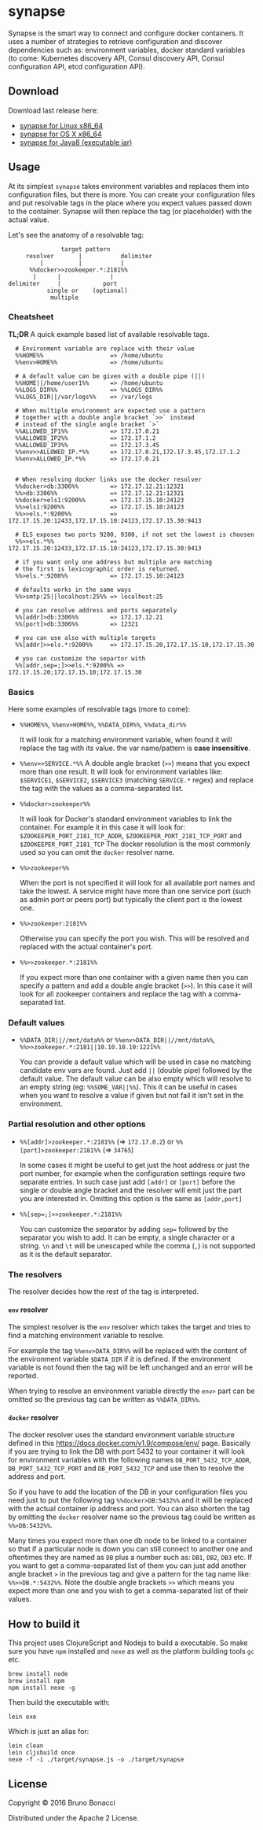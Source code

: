 # synapse

Synapse is the smart way to connect and configure docker containers.
It uses a number of strategies to retrieve configuration and discover
dependencies such as: environment variables, docker standard variables
(to come: Kubernetes discovery API, Consul discovery API, Consul
configuration API, etcd configuration API).

## Download

Download last release here:

  - [synapse for Linux x86_64](https://github.com/BrunoBonacci/synapse/releases/download/0.2.0/synapse-0.2.0-Linux-x86_64)
  - [synapse for OS X x86_64](https://github.com/BrunoBonacci/synapse/releases/download/0.2.0/synapse-0.2.0-Darwin-x86_64)
  - [synapse for Java8 (executable jar)](https://github.com/BrunoBonacci/synapse/releases/download/0.2.0/synapse-0.2.0-java8)


## Usage

At its simplest `synapse` takes environment variables and replaces them
into configuration files, but there is more.
You can create your configuration files and put resolvable tags in
the place where you expect values passed down to the container.
Synapse will then replace the tag (or placeholder) with the actual value.

Let's see the anatomy of a resolvable tag:

```
               target pattern
     resolver       |           delimiter
         |          |           |
      %%docker>>zookeeper.*:2181%%
       |      |              |
delimiter     |            port
           single or    (optional)
            multiple

```

### Cheatsheet

**TL;DR** A quick example based list of available resolvable tags.

```
  # Environment variable are replace with their value
  %%HOME%%                   => /home/ubuntu
  %%env>HOME%%               => /home/ubuntu

  # A default value can be given with a double pipe (||)
  %%HOME||/home/user1%%      => /home/ubuntu
  %%LOGS_DIR%%               => %%LOGS_DIR%%
  %%LOGS_DIR||/var/logs%%    => /var/logs

  # When multiple environment are expected use a pattern
  # together with a double angle bracket `>>` instead
  # instead of the single angle bracket `>`
  %%ALLOWED_IP1%%            => 172.17.0.21
  %%ALLOWED_IP2%%            => 172.17.1.2
  %%ALLOWED_IP3%%            => 172.17.3.45
  %%env>>ALLOWED_IP.*%%      => 172.17.0.21,172.17.3.45,172.17.1.2
  %%env>ALLOWED_IP.*%%       => 172.17.0.21


  # When resolving docker links use the docker resolver
  %%docker>db:3306%%         => 172.17.12.21:12321
  %%>db:3306%%               => 172.17.12.21:12321
  %%docker>els1:9200%%       => 172.17.15.10:24123
  %%>els1:9200%%             => 172.17.15.10:24123
  %%>>els.*:9200%%           => 172.17.15.20:12433,172.17.15.10:24123,172.17.15.30:9413

  # ELS exposes two ports 9200, 9300, if not set the lowest is choosen
  %%>>els.*%%                => 172.17.15.20:12433,172.17.15.10:24123,172.17.15.30:9413

  # if you want only one address but multiple are matching
  # the first is lexicographic order is returned.
  %%>els.*:9200%%            => 172.17.15.10:24123

  # defaults works in the same ways
  %%>smtp:25||localhost:25%% => localhost:25

  # you can resolve address and ports separately
  %%[addr]>db:3306%%         => 172.17.12.21
  %%[port]>db:3306%%         => 12321

  # you can use also with multiple targets
  %%[addr]>>els.*:9200%%     => 172.17.15.20,172.17.15.10,172.17.15.30

  # you can customize the separtor with
  %%[addr,sep=;]>>els.*:9200%% => 172.17.15.20;172.17.15.10;172.17.15.30
```

### Basics

Here some examples of resolvable tags (more to come):


* `%%HOME%%`, `%%env>HOME%%`, `%%DATA_DIR%%`, `%%data_dir%%`

  It will look for a matching environment variable,
  when found it will replace the tag with its value.
  the var name/pattern is **case insensitive**.

* `%%env>>SERVICE.*%%`
  A double angle bracket (`>>`) means that you expect more
  than one result. It will look for environment variables
  like: `$SERVICE1`, `$SERVICE2`, `$SERVICE3` (matching
  `SERVICE.*` regex) and replace the tag with the values
  as a comma-separated list.

* `%%docker>zookeeper%%`

  It will look for Docker's standard environment variables
  to link the container. For example it in this case it will
  look for: `$ZOOKEEPER_PORT_2181_TCP_ADDR`,
  `$ZOOKEEPER_PORT_2181_TCP_PORT` and `$ZOOKEEPER_PORT_2181_TCP`
  The docker resolution is the most commonly used so you can
  omit the `docker` resolver name.

* `%%>zookeeper%%`

  When the port is not specified it will look for all available
  port names and take the lowest. A service might have more
  than one service port (such as admin port or peers port)
  but typically the client port is the lowest one.

* `%%>zookeeper:2181%%`

  Otherwise you can specify the port you wish. This will be
  resolved and replaced with the actual container's port.

* `%%>>zookeeper.*:2181%%`

  If you expect more than one container with a given name
  then you can specify a pattern and add a double angle
  bracket (`>>`). In this case it will look for all zookeeper
  containers and replace the tag with a comma-separated list.


### Default values

* `%%DATA_DIR||//mnt/data%%`  or  `%%env>DATA_DIR||//mnt/data%%`, `%%>>zookeeper.*:2181||10.10.10.10:1221%%`

  You can provide a default value which will be used in case
  no matching candidate env vars are found. Just add `||`
  (double pipe) followed by the default value. The default
  value can be also empty which will resolve to an empty
  string (eg: `%%SOME_VAR||%%`). This it can be useful
  in cases when you want to resolve a value if given
  but not fail it isn't set in the environment.


### Partial resolution and other options

* `%%[addr]>zookeeper.*:2181%%` (=> `172.17.0.2`) or `%%[port]>zookeeper:2181%%` (=> `34765`)

  In some cases it might be useful to get just the host address or
  just the port number, for example when the configuration settings
  require two separate entries. In such case just add `[addr]` or
  `[port]` before the single or double angle bracket and the
  resolver will emit just the part you are interested in.
  Omitting this option is the same as `[addr,port]`

* `%%[sep=;]>>zookeeper.*:2181%%`

  You can customize the separator by adding `sep=` followed by the
  separator you wish to add. It can be empty, a single character or a
  string. `\n` and `\t` will be unescaped while the comma (`,`)
  is not supported as it is the default separator.


### The resolvers

The resolver decides how the rest of the tag is interpreted.

#### `env` resolver

The simplest resolver is the `env` resolver which takes the target and
tries to find a matching environment variable to resolve.

For example the tag `%%env>DATA_DIR%%` will be replaced with the
content of the environment variable `$DATA_DIR` if it is defined. If
the environment variable is not found then the tag will be left
unchanged and an error will be reported.

When trying to resolve an environment variable directly the `env>`
part can be omitted so the previous tag can be written as
`%%DATA_DIR%%`.


#### `docker` resolver

The docker resolver uses the standard environment variable structure
defined in this https://docs.docker.com/v1.9/compose/env/ page.
Basically if you are trying to link the DB with port 5432
to your container it will look for environment variables with
the following names `DB_PORT_5432_TCP_ADDR`, `DB_PORT_5432_TCP_PORT`
and `DB_PORT_5432_TCP` and use then to resolve the address and port.

So if you have to add the location of the DB in your configuration
files you need just to put the following tag `%%docker>DB:5432%%`
and it will be replaced with the actual container ip address and port.
You can also shorten the tag by omitting the `docker` resolver name
so the previous tag could be written as `%%>DB:5432%%`.

Many times you expect more than one db node to be linked to a container
so that if a particular node is down you can still connect to another one
and oftentimes they are named as `DB` plus a number such as: `DB1`, `DB2`,
`DB3` etc. If you want to get a comma-separated list of them you can
just add another angle bracket `>` in the previous tag and give a pattern
for the tag name like: `%%>>DB.*:5432%%`. Note the double angle brackets `>>`
which means you expect more than one and you wish to get a comma-separated
list of their values.


## How to build it

This project uses ClojureScript and Nodejs to build a executable.
So make sure you have `npm` installed and `nexe` as well as the platform
building tools `gc` etc.

    brew install node
    brew install npm
    npm install nexe -g

Then build the executable with:

    lein exe

Which is just an alias for:

    lein clean
    lein cljsbuild once
    nexe -f -i ./target/synapse.js -o ./target/synapse


## License

Copyright © 2016 Bruno Bonacci

Distributed under the Apache 2 License.
